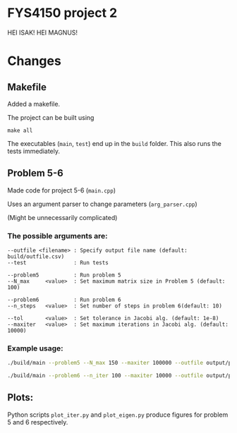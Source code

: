 # FYS4150 project 2

HEI ISAK!
HEI MAGNUS!

# Changes

## Makefile
Added a makefile. 

The project can be built using
```
make all
```
The executables (`main`, `test`) end up in the `build` folder.
This also runs the tests immediately.

## Problem 5-6
Made code for project 5-6 (`main.cpp`)

Uses an argument parser to change parameters (`arg_parser.cpp`) 

(Might be unnecessarily complicated)
### The possible arguments are:
```
--outfile <filename> : Specify output file name (default: build/outfile.csv)
--test               : Run tests

--problem5           : Run problem 5
--N_max     <value>  : Set maximum matrix size in Problem 5 (default: 100)

--problem6           : Run problem 6
--n_steps   <value>  : Set number of steps in problem 6(default: 10)

--tol       <value>  : Set tolerance in Jacobi alg. (default: 1e-8)
--maxiter   <value>  : Set maximum iterations in Jacobi alg. (default: 10000)
 ```

### Example usage:

```bash
./build/main --problem5 --N_max 150 --maxiter 100000 --outfile output/problem5.csv   
```
```bash
./build/main --problem6 --n_iter 100 --maxiter 10000 --outfile output/problem6-n10.csv   
```

## Plots:
Python scripts `plot_iter.py` and `plot_eigen.py` produce figures for problem 5 and 6 respectively.
